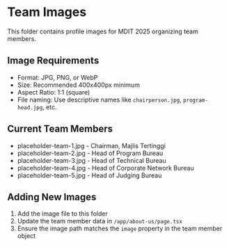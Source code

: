 # Team Images

This folder contains profile images for MDIT 2025 organizing team members.

## Image Requirements

- Format: JPG, PNG, or WebP
- Size: Recommended 400x400px minimum
- Aspect Ratio: 1:1 (square)
- File naming: Use descriptive names like `chairperson.jpg`, `program-head.jpg`, etc.

## Current Team Members

- placeholder-team-1.jpg - Chairman, Majlis Tertinggi
- placeholder-team-2.jpg - Head of Program Bureau
- placeholder-team-3.jpg - Head of Technical Bureau
- placeholder-team-4.jpg - Head of Corporate Network Bureau
- placeholder-team-5.jpg - Head of Judging Bureau

## Adding New Images

1. Add the image file to this folder
2. Update the team member data in `/app/about-us/page.tsx`
3. Ensure the image path matches the `image` property in the team member object
